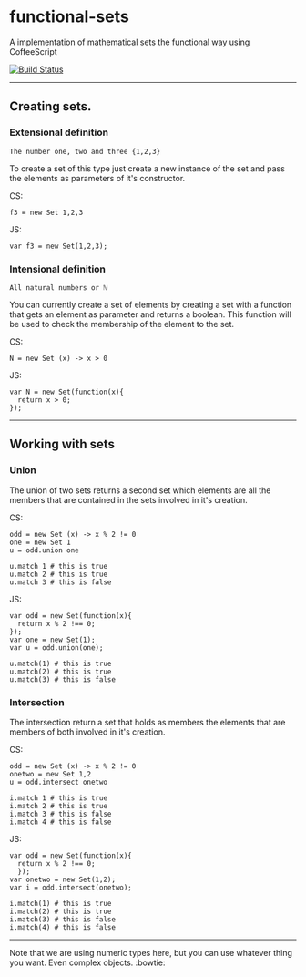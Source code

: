 # functional-sets
A implementation of mathematical sets the functional way using CoffeeScript

[![Build Status](https://drone.io/github.com/Istar-Eldritch/functional-sets/status.png)](https://drone.io/github.com/Istar-Eldritch/functional-sets/latest)

---
## Creating sets.

### Extensional definition

`The number one, two and three {1,2,3}`

To create a set of this type just create a new instance of the set and pass the
elements as parameters of it's constructor.

CS:
```
f3 = new Set 1,2,3
```

JS:
```
var f3 = new Set(1,2,3);
```


### Intensional definition
`All natural numbers or ℕ`

You can currently create a set of elements by creating a set with a function that
gets an element as parameter and returns a boolean. This function will be used to
check the membership of the element to the set.

CS:
```
N = new Set (x) -> x > 0
```

JS:
```
var N = new Set(function(x){
  return x > 0;
});
```

---

## Working with sets

### Union

The union of two sets returns a second set which elements are all the members that
are contained in the sets involved in it's creation.

CS:
```
odd = new Set (x) -> x % 2 != 0
one = new Set 1
u = odd.union one

u.match 1 # this is true
u.match 2 # this is true
u.match 3 # this is false
```

JS:
```
var odd = new Set(function(x){
  return x % 2 !== 0;
});
var one = new Set(1);
var u = odd.union(one);

u.match(1) # this is true
u.match(2) # this is true
u.match(3) # this is false
```

### Intersection

The intersection return a set that holds as members the elements that are members
of both involved in it's creation.

CS:
```
odd = new Set (x) -> x % 2 != 0
onetwo = new Set 1,2
u = odd.intersect onetwo

i.match 1 # this is true
i.match 2 # this is true
i.match 3 # this is false
i.match 4 # this is false
```

JS:
```
var odd = new Set(function(x){
  return x % 2 !== 0;
  });
var onetwo = new Set(1,2);
var i = odd.intersect(onetwo);

i.match(1) # this is true
i.match(2) # this is true
i.match(3) # this is false
i.match(4) # this is false
```
---
Note that we are using numeric types here, but you can use whatever thing you want. Even
complex objects. :bowtie:
